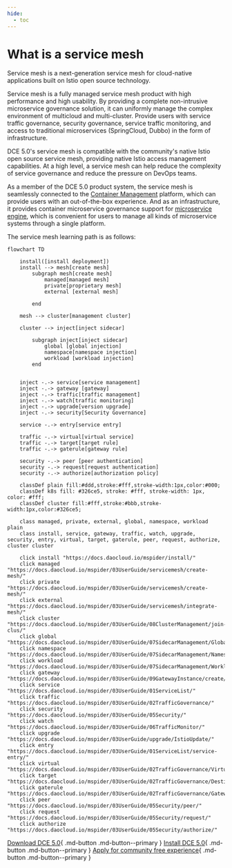 ```yaml
---
hide:
  - toc
---
```


# What is a service mesh

Service mesh is a next-generation service mesh for cloud-native applications built on Istio open source technology.

Service mesh is a fully managed service mesh product with high performance and high usability. By providing a complete non-intrusive microservice governance solution, it can uniformly manage the complex environment of multicloud and multi-cluster.
Provide users with service traffic governance, security governance, service traffic monitoring, and access to traditional microservices (SpringCloud, Dubbo) in the form of infrastructure.

DCE 5.0's service mesh is compatible with the community's native Istio open source service mesh, providing native Istio access management capabilities. At a high level, a service mesh can help reduce the complexity of service governance and reduce the pressure on DevOps teams.

As a member of the DCE 5.0 product system, the service mesh is seamlessly connected to the [Container Management](../../kpanda/03ProductBrief/WhatisKPanda.md) platform, which can provide users with an out-of-the-box experience.
And as an infrastructure, it provides container microservice governance support for [microservice engine](../../skoala/intro/features.md), which is convenient for users to manage all kinds of microservice systems through a single platform.

The service mesh learning path is as follows:

```mermaid
flowchart TD

    install([install deployment])
    install --> mesh[create mesh]
        subgraph mesh[create mesh]
            managed[managed mesh]
            private[proprietary mesh]
            external [external mesh]
            
        end

    mesh --> cluster[management cluster]

    cluster --> inject[inject sidecar]

        subgraph inject[inject sidecar]
            global [global injection]
            namespace[namespace injection]
            workload [workload injection]
        end

    
    inject -.-> service[service management]
    inject -.-> gateway [gateway]
    inject -.-> traffic[traffic management]
    inject -.-> watch[traffic monitoring]
    inject -.-> upgrade[version upgrade]
    inject -.-> security[Security Governance]

    service -.-> entry[service entry]

    traffic -.-> virtual[virtual service]
    traffic -.-> target[target rule]
    traffic -.-> gaterule[gateway rule]

    security -.-> peer [peer authentication]
    security -.-> request[request authentication]
    security -.-> authorize[authorization policy]

    classDef plain fill:#ddd,stroke:#fff,stroke-width:1px,color:#000;
    classDef k8s fill: #326ce5, stroke: #fff, stroke-width: 1px, color: #fff;
    classDef cluster fill:#fff,stroke:#bbb,stroke-width:1px,color:#326ce5;

    class managed, private, external, global, namespace, workload plain
    class install, service, gateway, traffic, watch, upgrade, security, entry, virtual, target, gaterule, peer, request, authorize, cluster cluster

    click install "https://docs.daocloud.io/mspider/install/"
    click managed "https://docs.daocloud.io/mspider/03UserGuide/servicemesh/create-mesh/"
    click private "https://docs.daocloud.io/mspider/03UserGuide/servicemesh/create-mesh/"
    click external "https://docs.daocloud.io/mspider/03UserGuide/servicemesh/integrate-mesh/"
    click cluster "https://docs.daocloud.io/mspider/03UserGuide/08ClusterManagement/join-clus/"
    click global "https://docs.daocloud.io/mspider/03UserGuide/07SidecarManagement/GlobalSidecar/"
    click namespace "https://docs.daocloud.io/mspider/03UserGuide/07SidecarManagement/NamespaceSidecar/"
    click workload "https://docs.daocloud.io/mspider/03UserGuide/07SidecarManagement/WorkloadSidecar/"
    click gateway "https://docs.daocloud.io/mspider/03UserGuide/09GatewayInstance/create/"
    click service "https://docs.daocloud.io/mspider/03UserGuide/01ServiceList/"
    click traffic "https://docs.daocloud.io/mspider/03UserGuide/02TrafficGovernance/"
    click security "https://docs.daocloud.io/mspider/03UserGuide/05Security/"
    click watch "https://docs.daocloud.io/mspider/03UserGuide/06TrafficMonitor/"
    click upgrade "https://docs.daocloud.io/mspider/03UserGuide/upgrade/IstioUpdate/"
    click entry "https://docs.daocloud.io/mspider/03UserGuide/01ServiceList/service-entry/"
    click virtual "https://docs.daocloud.io/mspider/03UserGuide/02TrafficGovernance/VirtualService/"
    click target "https://docs.daocloud.io/mspider/03UserGuide/02TrafficGovernance/DestinationRules/"
    click gaterule "https://docs.daocloud.io/mspider/03UserGuide/02TrafficGovernance/GatewayRules/"
    click peer "https://docs.daocloud.io/mspider/03UserGuide/05Security/peer/"
    click request "https://docs.daocloud.io/mspider/03UserGuide/05Security/request/"
    click authorize "https://docs.daocloud.io/mspider/03UserGuide/05Security/authorize/"
```

[Download DCE 5.0](../../download/dce5.md){ .md-button .md-button--primary }
[Install DCE 5.0](../../install/intro.md){ .md-button .md-button--primary }
[Apply for community free experience](../../dce/license0.md){ .md-button .md-button--primary }